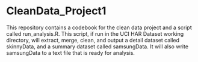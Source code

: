 # CleanData_Project1

This repository contains a codebook for the clean data project and a script called run_analysis.R.  This script, if run in the UCI HAR Dataset working directory, will extract, merge, clean, and output a detail dataset called skinnyData, and a summary dataset called samsungData.  It will also write samsungData to a text file that is ready for analysis.